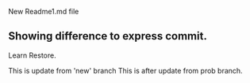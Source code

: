 New Readme1.md file

## Showing difference to express commit.

Learn Restore.

This is update from 'new' branch
This is after update from prob branch.